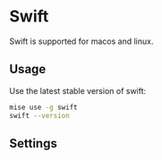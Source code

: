 # Swift <Badge type="warning" text="experimental" />

Swift is supported for macos and linux.

## Usage

Use the latest stable version of swift:

```sh
mise use -g swift
swift --version
```

## Settings

<script setup>
import Settings from '/components/settings.vue';
</script>
<Settings child="swift" :level="3" />
